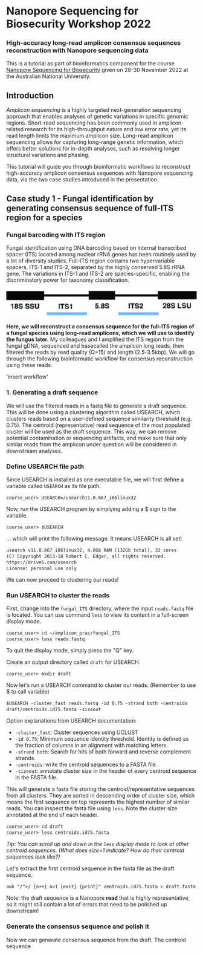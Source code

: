 # Nanopore Sequencing for Biosecurity Workshop 2022 

### High-accuracy long-read amplicon consensus sequences reconstruction with Nanopore sequencing data

This is a tutorial as part of bioinformatics component for the course [Nanopore Sequencing for Biosecurity](https://cba.anu.edu.au/news-events/events/nanopore-sequencing-biosecurity) given on 28-30 November 2022 at the Australian National University.

## Introduction
*Amplicon sequencing* is a highly targeted next-generation sequencing approach that enables analyses of genetic variations in specific genomic regions. Short-read sequencing has been commonly used in amplicon-related research for its high-throughput nature and low error rate, yet its read length limits the maximum amplicon size. Long-read amplicon sequencing allows for capturing long-range genetic information, which offers better solutions for in-depth analyses, such as resolving longer structural variations and phasing.

This tutorial will guide you through bioinformatic workflows to reconstruct high-accuracy amplicon consensus sequences with Nanopore sequencing data, via the two case studies introduced in the presentation.

## **Case study 1 - Fungal identification by generating consensus sequence of full-ITS region for a species**

### Fungal barcoding with ITS region
Fungal identification using DNA barcoding based on internal transcribed spacer (ITS) located among nuclear rRNA genes has been routinely used by a lot of diversity studies. Full-ITS region contains two hypervariable spacers, ITS-1 and ITS-2, separated by the highly conserved 5.8S rRNA gene. The variations in ITS-1 and ITS-2 are species-specific, enabling the discriminatory power for taxonomy classification.

![fungal ITS](./fig/fungal_ITS.png)

**Here, we will reconstruct a consensus sequence for the full-ITS region of a fungal species using long-read amplicons, which we will use to identify the fungus later.** My colleagues and I amplified the ITS region from the fungal gDNA, sequenced and basecalled the ampilcon long reads, then filtered the reads by read quality (Q>15) and length (2.5-3.5kbp). We will go through the following bioinformatic workflow for consensus reconstruction using these reads.

'insert workflow'

### 1. Generating a draft sequence

We will use the filtered reads in a fastq file to generate a draft sequence. This will be done using a clustering algorithm called USEARCH, which clusters reads based on a user-defined sequence similarity threshold (e.g. 0.75). The centroid (representative) read sequence of the most populated cluster will be used as the draft sequence. This way, we can remove potential contamination or sequencing artifacts, and make sure that only similar reads from the amplicon under question will be considered in downstream analyses.

### Define USEARCH file path

Since USEARCH is installed as one executable file, we will first define a variable called <code>USEARCH</code> as its file path. 

    course_user> USEARCH=/usearch11.0.667_i86linux32

Now, run the USEARCH program by simplying adding a $ sign to the variable. 

    course_user> $USEARCH
    
... which will print the following message. It means USEARCH is all set!

    usearch v11.0.667_i86linux32, 4.0Gb RAM (132Gb total), 32 cores
    (C) Copyright 2013-18 Robert C. Edgar, all rights reserved.
    https://drive5.com/usearch
    License: personal use only

We can now proceed to clustering our reads!

### Run USEARCH to cluster the reads

First, change into the <code>fungal_ITS</code> directory, where the input <code>reads.fastq</code> file is located. You can use command <code>less</code> to view its content in a full-screen display mode. 

    course_user> cd ~/amplicon_prac/fungal_ITS
    course_user> less reads.fastq
    
To quit the display mode, simply press the "Q" key. 

Create an output directory called <code>draft</code> for USEARCH.

    course_user> mkdir draft

Now let's run a USEARCH command to cluster our reads. (Remember to use $ to call variable)

    $USEARCH -cluster_fast reads.fastq -id 0.75 -strand both -centroids draft/centroids.id75.fasta -sizeout

Option explanations from USEARCH documentation:
- <code>-cluster_fast</code>: Cluster sequences using UCLUST
- <code>-id 0.75</code>: Minimum sequence identity threshold. Identity is defined as the fraction of columns in an alignment with matching letters.
- <code>-strand both</code>: Search for hits of both forward and reverse complement strands.
- <code>-centroids</code>: write the centroid sequences to a FASTA file.
- <code>-sizeout</code>: annotate cluster size in the header of every centroid sequence in the FASTA file.

This will generate a fasta file storing the centroid/representative sequences from all clusters. They are sorted in descending order of cluster size, which means the first sequence on top represents the highest number of similar reads. You can inspect the fasta file using <code>less</code>. Note the cluster size annotated at the end of each header. 

    course_user> cd draft
    course_user> less centroids.id75.fasta

 *Tip: You can scroll up and down in the <code>less</code> display mode to look at other centroid sequences. (What does size=1 indicate? How do their centroid sequences look like?)*

Let's extract the first centroid sequence in the fasta file as the draft sequence.

    awk "/^>/ {n++} n>1 {exit} {print}" centroids.id75.fasta > draft.fasta

Note: the draft sequence is a Nanopore **read** that is highly representative, so it might still contain a lot of errors that need to be polished up downstream!

### Generate the consensus sequence and polish it

Now we can generate consensus sequence from the draft. The centroid sequence 
